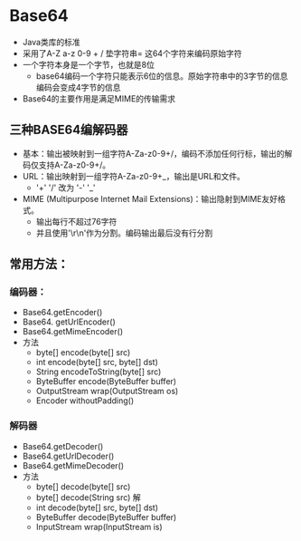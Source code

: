 # Base64
- Java类库的标准
- 采用了A-Z a-z 0-9  +  / 垫字符串= 这64个字符来编码原始字符
- 一个字符本身是一个字节，也就是8位
  - base64编码一个字符只能表示6位的信息。原始字符串中的3字节的信息编码会变成4字节的信息
- Base64的主要作用是满足MIME的传输需求

## 三种BASE64编解码器
- 基本：输出被映射到一组字符A-Za-z0-9+/，编码不添加任何行标，输出的解码仅支持A-Za-z0-9+/。
- URL：输出映射到一组字符A-Za-z0-9+_，输出是URL和文件。
  - '+'  '/'  改为 '-' '_'
- MIME (Multipurpose Internet Mail Extensions)：输出隐射到MIME友好格式。
  - 输出每行不超过76字符
  - 并且使用'\r\n'作为分割。编码输出最后没有行分割

## 常用方法：
### 编码器：
- Base64.getEncoder()
- Base64. getUrlEncoder()
- Base64.getMimeEncoder()
- 方法
  - byte[] encode(byte[] src)
  - int encode(byte[] src, byte[] dst)
  - String encodeToString(byte[] src)
  - ByteBuffer encode(ByteBuffer buffer)
  - OutputStream wrap(OutputStream os)
  - Encoder withoutPadding()

### 解码器
- Base64.getDecoder()
- Base64.getUrlDecoder()
- Base64.getMimeDecoder()
- 方法
  - byte[] decode(byte[] src)
  - byte[] decode(String src)	解
  - int decode(byte[] src, byte[] dst)
  - ByteBuffer decode(ByteBuffer buffer)
  - InputStream wrap(InputStream is)
